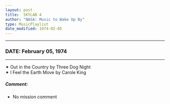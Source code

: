 ```yaml
---
layout: post
title:  SKYLAB 4
author: "NASA: Music to Wake Up By"
type: MusicPlaylist
date_modified: 1974-02-05
---
```


----
### DATE: February 05, 1974
----
✦ Out in the Country by Three Dog Night  &nbsp;<br />✦ I Feel the Earth Move by Carole King

##### Comment:
* No mission comment

